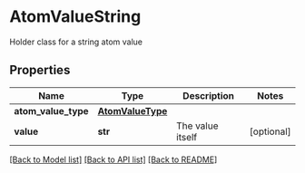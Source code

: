 # AtomValueString

Holder class for a string atom value

## Properties
Name | Type | Description | Notes
------------ | ------------- | ------------- | -------------
**atom_value_type** | [**AtomValueType**](AtomValueType.md) |  | 
**value** | **str** | The value itself | [optional] 

[[Back to Model list]](../README.md#documentation-for-models) [[Back to API list]](../README.md#documentation-for-api-endpoints) [[Back to README]](../README.md)


